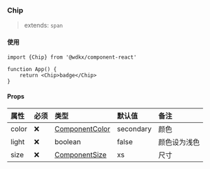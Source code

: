 ### Chip

> extends: `span`

<Preview></Preview>

#### 使用

```tsx
import {Chip} from '@wdkx/component-react'

function App() {
    return <Chip>badge</Chip>
}
```

#### Props

属性|必须|类型|默认值|备注
:---|:---|:---|:---|:---
color|❌|[ComponentColor](/types#ComponentProps-color)|secondary|颜色
light|❌|boolean|false|颜色设为浅色
size|❌|[ComponentSize](/types#ComponentProps-size)|xs|尺寸
